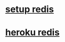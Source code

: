 # [setup redis](http://redis-notes.glitch.me/)
# [heroku redis](https://devcenter.heroku.com/articles/heroku-redis)